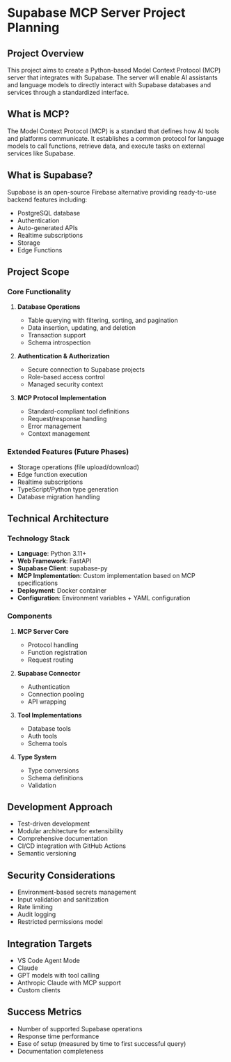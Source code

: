 # Supabase MCP Server Project Planning

## Project Overview
This project aims to create a Python-based Model Context Protocol (MCP) server that integrates with Supabase. The server will enable AI assistants and language models to directly interact with Supabase databases and services through a standardized interface.

## What is MCP?
The Model Context Protocol (MCP) is a standard that defines how AI tools and platforms communicate. It establishes a common protocol for language models to call functions, retrieve data, and execute tasks on external services like Supabase.

## What is Supabase?
Supabase is an open-source Firebase alternative providing ready-to-use backend features including:
- PostgreSQL database
- Authentication
- Auto-generated APIs
- Realtime subscriptions
- Storage
- Edge Functions

## Project Scope

### Core Functionality
1. **Database Operations**
   - Table querying with filtering, sorting, and pagination
   - Data insertion, updating, and deletion
   - Transaction support
   - Schema introspection

2. **Authentication & Authorization**
   - Secure connection to Supabase projects
   - Role-based access control
   - Managed security context

3. **MCP Protocol Implementation**
   - Standard-compliant tool definitions
   - Request/response handling
   - Error management
   - Context management

### Extended Features (Future Phases)
- Storage operations (file upload/download)
- Edge function execution
- Realtime subscriptions
- TypeScript/Python type generation
- Database migration handling

## Technical Architecture

### Technology Stack
- **Language**: Python 3.11+
- **Web Framework**: FastAPI
- **Supabase Client**: supabase-py
- **MCP Implementation**: Custom implementation based on MCP specifications
- **Deployment**: Docker container
- **Configuration**: Environment variables + YAML configuration

### Components
1. **MCP Server Core**
   - Protocol handling
   - Function registration
   - Request routing

2. **Supabase Connector**
   - Authentication
   - Connection pooling
   - API wrapping

3. **Tool Implementations**
   - Database tools
   - Auth tools
   - Schema tools

4. **Type System**
   - Type conversions
   - Schema definitions
   - Validation

## Development Approach
- Test-driven development
- Modular architecture for extensibility
- Comprehensive documentation
- CI/CD integration with GitHub Actions
- Semantic versioning

## Security Considerations
- Environment-based secrets management
- Input validation and sanitization
- Rate limiting
- Audit logging
- Restricted permissions model

## Integration Targets
- VS Code Agent Mode
- Claude
- GPT models with tool calling
- Anthropic Claude with MCP support
- Custom clients

## Success Metrics
- Number of supported Supabase operations
- Response time performance
- Ease of setup (measured by time to first successful query)
- Documentation completeness
